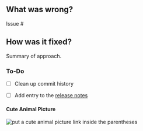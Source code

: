 ## What was wrong?

Issue #

## How was it fixed?

Summary of approach.


### To-Do

[//]: # (Stay ahead of things, add list items here!)
- [ ] Clean up commit history

[//]: # (For important changes that should go into the release notes please add a newsfragment file as explained here: https://github.com/ethereum/eth-typing/blob/master/newsfragments/README.md)
- [ ] Add entry to the [release notes](https://github.com/ethereum/eth-typing/blob/master/newsfragments/README.md)

#### Cute Animal Picture

![put a cute animal picture link inside the parentheses]()
